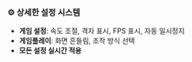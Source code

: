 ### ⚙️ 상세한 설정 시스템
- **게임 설정**: 속도 조절, 격자 표시, FPS 표시, 자동 일시정지
- **게임플레이**: 화면 흔들림, 조작 방식 선택
- **모든 설정 실시간 적용**
